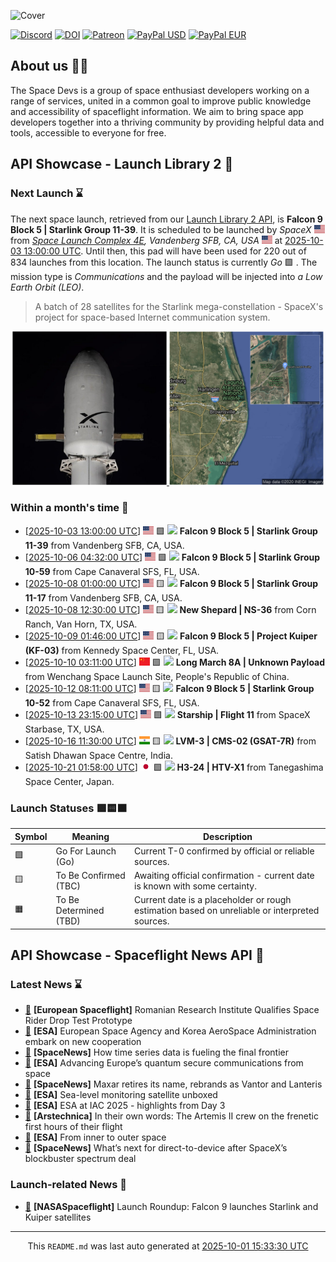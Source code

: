 ![Cover](https://raw.githubusercontent.com/TheSpaceDevs/Tutorials/main/assets/tsd_cover.png)


[![Discord](https://img.shields.io/badge/Discord-%237289DA.svg?style=for-the-badge&logo=discord&logoColor=white)](https://discord.gg/p7ntkNA)
[![DOI](https://img.shields.io/badge/DOI-10.5281/zenodo.15277896-blue.svg?style=for-the-badge)](https://doi.org/10.5281/zenodo.15277896)
[![Patreon](https://img.shields.io/badge/Patreon-F96854?style=for-the-badge&logo=patreon&logoColor=white)](https://www.patreon.com/TheSpaceDevs)
[![PayPal USD](https://img.shields.io/badge/PayPal-00457C?style=for-the-badge&logo=paypal&logoColor=white&label=USD)](https://www.paypal.com/donate/?hosted_button_id=UCPX4EL6E9JFA)
[![PayPal EUR](https://img.shields.io/badge/PayPal-00457C?style=for-the-badge&logo=paypal&logoColor=white&label=EUR)](https://www.paypal.com/donate/?hosted_button_id=5S7MGGWJJBHL6)

## About us 🧑‍🚀
The Space Devs is a group of space enthusiast developers working on a range of
services, united in a common goal to improve public knowledge and accessibility
of spaceflight information. We aim to bring space app developers together into a
thriving community by providing helpful data and tools, accessible to everyone
for free.

## API Showcase - Launch Library 2 🚀

### Next Launch ⌛
The next space launch, retrieved from our
<a href="https://thespacedevs.com/llapi">Launch Library 2 API</a>, is
**Falcon 9 Block 5 | Starlink Group 11-39**. It is scheduled to be launched by *SpaceX*
<img width="17" src="https://raw.githubusercontent.com/lipis/flag-icons/main/flags/4x3/us.svg" />
from *<a href="https://en.wikipedia.org/wiki/Vandenberg_Space_Launch_Complex_4#SLC-4E">Space Launch Complex 4E</a>, Vandenberg SFB, CA, USA*
<img width="17" src="https://raw.githubusercontent.com/lipis/flag-icons/main/flags/4x3/us.svg" />
at <a href="https://www.timeanddate.com/worldclock/fixedtime.html?iso=20251003T130000">2025-10-03 13:00:00 UTC</a>.  Until
then, this pad will have been used for 220
out of 834 launches from this location. The launch status is currently
*Go* 🟩 . The mission type is
*Communications* and the payload will be injected
into *a Low Earth Orbit
(LEO)*.
<br>
<blockquote>
  A batch of 28 satellites for the Starlink mega-constellation - SpaceX's project for space-based Internet communication system.
</blockquote>

<p float="left" align="center">
  <a href="https://en.wikipedia.org/wiki/Falcon_9" >
    <img alt="launch-image" width="49%" src="/profile/cache/launch_image.png" />
  </a>
  <a href="https://www.google.com/maps?q=34.632,-120.611" >
    <img alt="pad-location" width="49%" src="/profile/cache/new_pad_image.png"  />
  </a>
</p>

### Within a month's time 📅
- \[<a href="https://www.timeanddate.com/worldclock/fixedtime.html?iso=20251003T130000">2025-10-03 13:00:00 UTC</a>\]  <img width="17" src="https://raw.githubusercontent.com/lipis/flag-icons/main/flags/4x3/us.svg" /> 🟩  <a href="https://www.google.com/calendar/render?action=TEMPLATE&text=Falcon 9 Block 5 | Starlink Group 11-39&location=Vandenberg SFB, CA, USA&dates=20251003T130000Z%2F20251003T170000Z"><img border="0" width="15" src="https://upload.wikimedia.org/wikipedia/commons/a/a5/Google_Calendar_icon_%282020%29.svg"></a> **Falcon 9 Block 5 | Starlink Group 11-39** from Vandenberg SFB, CA, USA.
- \[<a href="https://www.timeanddate.com/worldclock/fixedtime.html?iso=20251006T043200">2025-10-06 04:32:00 UTC</a>\]  <img width="17" src="https://raw.githubusercontent.com/lipis/flag-icons/main/flags/4x3/us.svg" /> 🟩  <a href="https://www.google.com/calendar/render?action=TEMPLATE&text=Falcon 9 Block 5 | Starlink Group 10-59&location=Cape Canaveral SFS, FL, USA&dates=20251006T043200Z%2F20251006T083200Z"><img border="0" width="15" src="https://upload.wikimedia.org/wikipedia/commons/a/a5/Google_Calendar_icon_%282020%29.svg"></a> **Falcon 9 Block 5 | Starlink Group 10-59** from Cape Canaveral SFS, FL, USA.
- \[<a href="https://www.timeanddate.com/worldclock/fixedtime.html?iso=20251008T010000">2025-10-08 01:00:00 UTC</a>\]  <img width="17" src="https://raw.githubusercontent.com/lipis/flag-icons/main/flags/4x3/us.svg" /> 🟨  <a href="https://www.google.com/calendar/render?action=TEMPLATE&text=Falcon 9 Block 5 | Starlink Group 11-17&location=Vandenberg SFB, CA, USA&dates=20251008T010000Z%2F20251008T050000Z"><img border="0" width="15" src="https://upload.wikimedia.org/wikipedia/commons/a/a5/Google_Calendar_icon_%282020%29.svg"></a> **Falcon 9 Block 5 | Starlink Group 11-17** from Vandenberg SFB, CA, USA.
- \[<a href="https://www.timeanddate.com/worldclock/fixedtime.html?iso=20251008T123000">2025-10-08 12:30:00 UTC</a>\]  <img width="17" src="https://raw.githubusercontent.com/lipis/flag-icons/main/flags/4x3/us.svg" /> 🟨  <a href="https://www.google.com/calendar/render?action=TEMPLATE&text=New Shepard | NS-36&location=Corn Ranch, Van Horn, TX, USA&dates=20251008T123000Z%2F20251008T203000Z"><img border="0" width="15" src="https://upload.wikimedia.org/wikipedia/commons/a/a5/Google_Calendar_icon_%282020%29.svg"></a> **New Shepard | NS-36** from Corn Ranch, Van Horn, TX, USA.
- \[<a href="https://www.timeanddate.com/worldclock/fixedtime.html?iso=20251009T014600">2025-10-09 01:46:00 UTC</a>\]  <img width="17" src="https://raw.githubusercontent.com/lipis/flag-icons/main/flags/4x3/us.svg" /> 🟨  <a href="https://www.google.com/calendar/render?action=TEMPLATE&text=Falcon 9 Block 5 | Project Kuiper (KF-03)&location=Kennedy Space Center, FL, USA&dates=20251009T014600Z%2F20251009T050300Z"><img border="0" width="15" src="https://upload.wikimedia.org/wikipedia/commons/a/a5/Google_Calendar_icon_%282020%29.svg"></a> **Falcon 9 Block 5 | Project Kuiper (KF-03)** from Kennedy Space Center, FL, USA.
- \[<a href="https://www.timeanddate.com/worldclock/fixedtime.html?iso=20251010T031100">2025-10-10 03:11:00 UTC</a>\]  <img width="17" src="https://raw.githubusercontent.com/lipis/flag-icons/main/flags/4x3/cn.svg" /> 🟩  <a href="https://www.google.com/calendar/render?action=TEMPLATE&text=Long March 8A | Unknown Payload&location=Wenchang Space Launch Site, People&#x27;s Republic of China&dates=20251010T031100Z%2F20251010T033700Z"><img border="0" width="15" src="https://upload.wikimedia.org/wikipedia/commons/a/a5/Google_Calendar_icon_%282020%29.svg"></a> **Long March 8A | Unknown Payload** from Wenchang Space Launch Site, People's Republic of China.
- \[<a href="https://www.timeanddate.com/worldclock/fixedtime.html?iso=20251012T081100">2025-10-12 08:11:00 UTC</a>\]  <img width="17" src="https://raw.githubusercontent.com/lipis/flag-icons/main/flags/4x3/us.svg" /> 🟨  <a href="https://www.google.com/calendar/render?action=TEMPLATE&text=Falcon 9 Block 5 | Starlink Group 10-52&location=Cape Canaveral SFS, FL, USA&dates=20251012T081100Z%2F20251012T121100Z"><img border="0" width="15" src="https://upload.wikimedia.org/wikipedia/commons/a/a5/Google_Calendar_icon_%282020%29.svg"></a> **Falcon 9 Block 5 | Starlink Group 10-52** from Cape Canaveral SFS, FL, USA.
- \[<a href="https://www.timeanddate.com/worldclock/fixedtime.html?iso=20251013T231500">2025-10-13 23:15:00 UTC</a>\]  <img width="17" src="https://raw.githubusercontent.com/lipis/flag-icons/main/flags/4x3/us.svg" /> 🟩  <a href="https://www.google.com/calendar/render?action=TEMPLATE&text=Starship | Flight 11&location=SpaceX Starbase, TX, USA&dates=20251013T231500Z%2F20251014T001500Z"><img border="0" width="15" src="https://upload.wikimedia.org/wikipedia/commons/a/a5/Google_Calendar_icon_%282020%29.svg"></a> **Starship | Flight 11** from SpaceX Starbase, TX, USA.
- \[<a href="https://www.timeanddate.com/worldclock/fixedtime.html?iso=20251016T113000">2025-10-16 11:30:00 UTC</a>\]  <img width="17" src="https://raw.githubusercontent.com/lipis/flag-icons/main/flags/4x3/in.svg" /> 🟨  <a href="https://www.google.com/calendar/render?action=TEMPLATE&text=LVM-3 | CMS-02 (GSAT-7R)&location=Satish Dhawan Space Centre, India&dates=20251016T113000Z%2F20251016T153000Z"><img border="0" width="15" src="https://upload.wikimedia.org/wikipedia/commons/a/a5/Google_Calendar_icon_%282020%29.svg"></a> **LVM-3 | CMS-02 (GSAT-7R)** from Satish Dhawan Space Centre, India.
- \[<a href="https://www.timeanddate.com/worldclock/fixedtime.html?iso=20251021T015800">2025-10-21 01:58:00 UTC</a>\]  <img width="17" src="https://raw.githubusercontent.com/lipis/flag-icons/main/flags/4x3/jp.svg" /> 🟩  <a href="https://www.google.com/calendar/render?action=TEMPLATE&text=H3-24 | HTV-X1&location=Tanegashima Space Center, Japan&dates=20251021T015800Z%2F20251021T015800Z"><img border="0" width="15" src="https://upload.wikimedia.org/wikipedia/commons/a/a5/Google_Calendar_icon_%282020%29.svg"></a> **H3-24 | HTV-X1** from Tanegashima Space Center, Japan.


### Launch Statuses 🟩🟨🟧
<p align="center">
    <table class="tg">
    <thead>
      <tr>
        <th class="tg-0pky">Symbol</th>
        <th class="tg-0pky">Meaning</th>
        <th class="tg-0pky">Description</th>
      </tr>
    </thead>
    <tbody>
      <tr>
        <td class="tg-0pky">🟩</td>
        <td class="tg-0pky">Go For Launch (Go)</td>
        <td class="tg-0pky">Current T-0 confirmed by official or reliable sources.</td>
      </tr>
      <tr>
        <td class="tg-0pky">🟨</td>
        <td class="tg-0pky">To Be Confirmed (TBC)</td>
        <td class="tg-0pky">Awaiting official confirmation - current date is known with some certainty.</td>
      </tr>
      <tr>
        <td class="tg-0pky">🟧</td>
        <td class="tg-0pky">To Be Determined (TBD)</td>
        <td class="tg-0pky">Current date is a placeholder or rough estimation based on unreliable or interpreted sources.</td>
      </tr>
    </tbody>
    </table>
</p>

## API Showcase - Spaceflight News API 📰

### Latest News ⌛
- <a href="https://europeanspaceflight.com/romanian-research-institute-qualifies-space-rider-drop-test-prototype/" >🔗</a> **[European Spaceflight]** Romanian Research Institute Qualifies Space Rider Drop Test Prototype
- <a href="https://www.esa.int/About_Us/Corporate_news/European_Space_Agency_and_Korea_AeroSpace_Administration_embark_on_new_cooperation" >🔗</a> **[ESA]** European Space Agency and Korea AeroSpace Administration embark on new cooperation
- <a href="https://spacenews.com/how-time-series-data-is-fueling-the-final-frontier/" >🔗</a> **[SpaceNews]** How time series data is fueling the final frontier
- <a href="https://www.esa.int/Applications/Connectivity_and_Secure_Communications/Advancing_Europe_s_quantum_secure_communications_from_space" >🔗</a> **[ESA]** Advancing Europe’s quantum secure communications from space
- <a href="https://spacenews.com/maxar-retires-its-name-rebrands-as-vantor-and-lanteris/" >🔗</a> **[SpaceNews]** Maxar retires its name, rebrands as Vantor and Lanteris
- <a href="https://www.esa.int/Applications/Observing_the_Earth/Copernicus/Sentinel-6/Sea-level_monitoring_satellite_unboxed" >🔗</a> **[ESA]** Sea-level monitoring satellite unboxed
- <a href="https://www.esa.int/About_Us/Exhibitions/ESA_at_IAC_2025_-_highlights_from_Day_3" >🔗</a> **[ESA]** ESA at IAC 2025 - highlights from Day 3
- <a href="https://arstechnica.com/space/2025/10/in-their-own-words-the-artemis-ii-crew-on-the-frenetic-first-hours-of-their-flight/" >🔗</a> **[Arstechnica]** In their own words: The Artemis II crew on the frenetic first hours of their flight
- <a href="https://www.esa.int/ESA_Multimedia/Images/2025/10/From_inner_to_outer_space" >🔗</a> **[ESA]** From inner to outer space
- <a href="https://spacenews.com/whats-next-for-direct-to-device-after-spacexs-blockbuster-spectrum-deal/" >🔗</a> **[SpaceNews]** What’s next for direct-to-device after SpaceX’s blockbuster spectrum deal


### Launch-related News 🚀

- <a href="https://www.nasaspaceflight.com/2025/09/launch-roundup-092925/" >🔗</a> **[NASASpaceflight]** Launch Roundup: Falcon 9 launches Starlink and Kuiper satellites


<hr>
  <div align="center">
  This <code>README.md</code> was last auto generated at <a href="https://www.timeanddate.com/worldclock/fixedtime.html?iso=20251001T153330">2025-10-01 15:33:30 UTC</a>
  <br>
  <!-- <a href="https://medium.com/@g.h.garrett" target="_blank">Learn to add space launches to your profile here!</a> -->
</div>